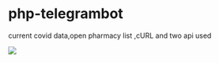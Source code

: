 # php-telegrambot
<p>current covid data,open pharmacy list ,cURL and two api used</p>
<img src="https://user-images.githubusercontent.com/61662546/110204914-a5f5d100-7e86-11eb-87a6-bb9ac0a7271c.jpg">
